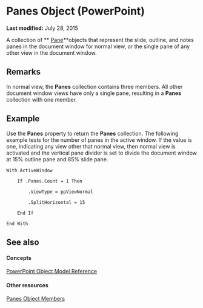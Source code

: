 
# Panes Object (PowerPoint)

 **Last modified:** July 28, 2015

A collection of  ** [Pane](27862fd6-897d-893d-d5a8-b1e40b1b9d48.md)**objects that represent the slide, outline, and notes panes in the document window for normal view, or the single pane of any other view in the document window.

## Remarks

In normal view, the  **Panes** collection contains three members. All other document window views have only a single pane, resulting in a **Panes** collection with one member.


## Example

Use the  **Panes** property to return the **Panes** collection. The following example tests for the number of panes in the active window. If the value is one, indicating any view other that normal view, then normal view is activated and the vertical pane divider is set to divide the document window at 15% outline pane and 85% slide pane.


```
With ActiveWindow

    If .Panes.Count = 1 Then

        .ViewType = ppViewNormal

        .SplitHorizontal = 15

    End If

End With
```


## See also


#### Concepts


 [PowerPoint Object Model Reference](00acd64a-5896-0459-39af-98df2849849e.md)
#### Other resources


 [Panes Object Members](924f1bdb-ed9f-2332-e713-f6205be9395a.md)
